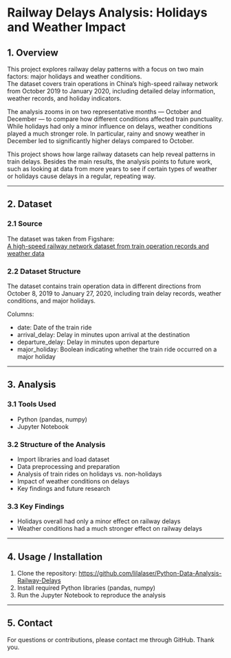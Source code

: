 # Railway Delays Analysis: Holidays and Weather Impact

## 1. Overview

This project explores railway delay patterns with a focus on two main factors: major holidays and weather conditions.  
The dataset covers train operations in China’s high-speed railway network from October 2019 to January 2020, including detailed delay information, weather records, and holiday indicators.  

The analysis zooms in on two representative months — October and December — to compare how different conditions affected train punctuality. While holidays had only a minor influence on delays, weather conditions played a much stronger role. In particular, rainy and snowy weather in December led to significantly higher delays compared to October.  

This project shows how large railway datasets can help reveal patterns in train delays. Besides the main results, the analysis points to future work, such as looking at data from more years to see if certain types of weather or holidays cause delays in a regular, repeating way. 

---

## 2. Dataset

### 2.1 Source
The dataset was taken from Figshare:  
[A high-speed railway network dataset from train operation records and weather data](https://figshare.com/articles/dataset/A_high-speed_railway_network_dataset_from_train_operation_records_and_weather_data/15087882/4?file=30853027)

### 2.2 Dataset Structure
The dataset contains train operation data in different directions from October 8, 2019 to January 27, 2020, including train delay records, weather conditions, and major holidays.  

Columns:  
- date: Date of the train ride  
- arrival_delay: Delay in minutes upon arrival at the destination  
- departure_delay: Delay in minutes upon departure  
- major_holiday: Boolean indicating whether the train ride occurred on a major holiday  

---

## 3. Analysis

### 3.1 Tools Used
- Python (pandas, numpy)  
- Jupyter Notebook  

### 3.2 Structure of the Analysis
- Import libraries and load dataset  
- Data preprocessing and preparation  
- Analysis of train rides on holidays vs. non-holidays  
- Impact of weather conditions on delays  
- Key findings and future research  

### 3.3 Key Findings
- Holidays overall had only a minor effect on railway delays  
- Weather conditions had a much stronger effect on railway delays  

---

## 4. Usage / Installation

1. Clone the repository: https://github.com/lilalaser/Python-Data-Analysis-Railway-Delays
2. Install required Python libraries (pandas, numpy)
3. Run the Jupyter Notebook to reproduce the analysis

---

## 5. Contact

For questions or contributions, please contact me through GitHub.
Thank you.
